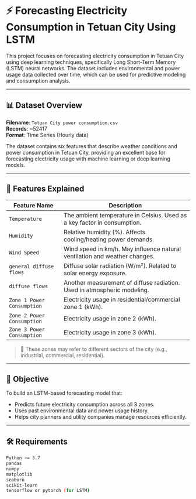 # ⚡ Forecasting Electricity Consumption in Tetuan City Using LSTM

This project focuses on forecasting electricity consumption in Tetuan City using deep learning techniques, specifically Long Short-Term Memory (LSTM) neural networks. The dataset includes environmental and power usage data collected over time, which can be used for predictive modeling and consumption analysis.

---

## 📊 Dataset Overview

**Filename**: `Tetuan City power consumption.csv`  
**Records**: ~52417  
**Format**: Time Series (Hourly data)

The dataset contains six features that describe weather conditions and power consumption in Tetuan City, providing an excellent base for forecasting electricity usage with machine learning or deep learning models.

---

## 📌 Features Explained

| Feature Name         | Description                                                                 |
|----------------------|-----------------------------------------------------------------------------|
| `Temperature`        | The ambient temperature in Celsius. Used as a key factor in consumption.    |
| `Humidity`           | Relative humidity (%). Affects cooling/heating power demands.               |
| `Wind Speed`         | Wind speed in km/h. May influence natural ventilation and weather changes.  |
| `general diffuse flows` | Diffuse solar radiation (W/m²). Related to solar energy exposure.      |
| `diffuse flows`      | Another measurement of diffuse radiation. Used in atmospheric modeling.     |
| `Zone 1 Power Consumption` | Electricity usage in residential/commercial zone 1 (kWh).       |
| `Zone 2 Power Consumption` | Electricity usage in zone 2 (kWh).                              |
| `Zone 3 Power Consumption` | Electricity usage in zone 3 (kWh).                              |

> 📝 These zones may refer to different sectors of the city (e.g., industrial, commercial, residential).

---

## 🚀 Objective

To build an LSTM-based forecasting model that:
- Predicts future electricity consumption across all 3 zones.
- Uses past environmental data and power usage history.
- Helps city planners and utility companies manage resources efficiently.

---

## 🛠️ Requirements

```bash
Python >= 3.7
pandas
numpy
matplotlib
seaborn
scikit-learn
tensorflow or pytorch (for LSTM)
